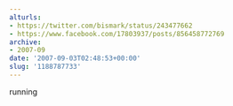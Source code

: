 ```yaml
---
alturls:
- https://twitter.com/bismark/status/243477662
- https://www.facebook.com/17803937/posts/856458772769
archive:
- 2007-09
date: '2007-09-03T02:48:53+00:00'
slug: '1188787733'
---
```


running

